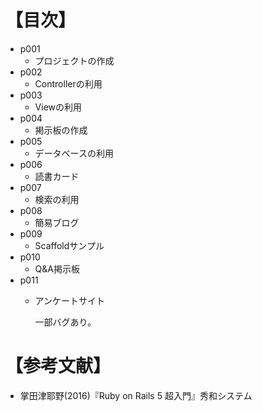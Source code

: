 # 【目次】
- p001
    * プロジェクトの作成
- p002
    * Controllerの利用
- p003
    * Viewの利用
- p004
    * 掲示板の作成
- p005
    * データベースの利用
- p006
    * 読書カード
- p007
    * 検索の利用
- p008
    * 簡易ブログ
- p009
    * Scaffoldサンプル
- p010
    * Q&A掲示板
- p011
    * アンケートサイト

        一部バグあり。

 
# 【参考文献】
- 掌田津耶野(2016)『Ruby on Rails 5 超入門』秀和システム
